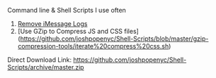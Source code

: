 Command line & Shell Scripts I use often


1. [Remove iMessage Logs](http://github.com/joshpopenyc/Shell-Scripts/tree/master/Mac/Remove-Chat-Logs-Attachments)
2. [Use GZip to Compress JS and CSS files] (https://github.com/joshpopenyc/Shell-Scripts/blob/master/gzip-compression-tools/iterate%20compress%20css.sh)

Direct Download Link: <a href="https://github.com/joshpopenyc/Shell-Scripts/archive/master.zip">https://github.com/joshpopenyc/Shell-Scripts/archive/master.zip</a>
